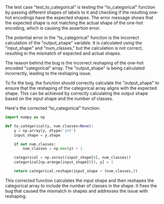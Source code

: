 The test case "test_to_categorical" is testing the "to_categorical" function by passing different shapes of labels to it and checking if the resulting one-hot encodings have the expected shapes. The error message shows that the expected shape is not matching the actual shape of the one-hot encoding, which is causing the assertion error.

The potential error in the "to_categorical" function is the incorrect calculation of the "output_shape" variable. It is calculated using the "input_shape" and "num_classes," but the calculation is not correct, resulting in the mismatch of expected and actual shapes.

The reason behind the bug is the incorrect reshaping of the one-hot encoded "categorical" array. The "output_shape" is being calculated incorrectly, leading to the reshaping issue.

To fix the bug, the function should correctly calculate the "output_shape" to ensure that the reshaping of the categorical array aligns with the expected shape. This can be achieved by correctly calculating the output shape based on the input shape and the number of classes.

Here's the corrected "to_categorical" function:

```python
import numpy as np

def to_categorical(y, num_classes=None):
    y = np.array(y, dtype='int')
    input_shape = y.shape

    if not num_classes:
        num_classes = np.max(y) + 1

    categorical = np.zeros((input_shape[0], num_classes))
    categorical[np.arange(input_shape[0]), y] = 1

    return categorical.reshape(input_shape + (num_classes,))
```

This corrected function calculates the input shape and then reshapes the categorical array to include the number of classes in the shape. It fixes the bug that caused the mismatch in shapes and addresses the issue with reshaping.